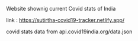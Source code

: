 Website shownig current Covid stats of India

link : https://sutirtha-covid19-tracker.netlify.app/

covid stats data from api.covid19india.org/data.json
